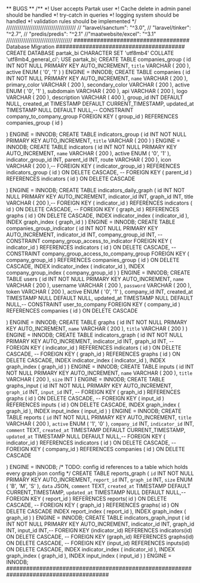** BUGS **
/**
*! User accepts Partak user
*! Cache delete in admin panel should be handled
*! try-catch in queries
*! logging system should be handled
*! validation rules should be implemented
*/
/////////////////////////////////////
//        "laravel/sanctum": "^3.0",
//        "laravel/tinker": "^2.7",
//        "predis/predis": "^2.1"
//"maatwebsite/excel": "^3.1"
///////////////////////////////////
################################### Database Migration #######################################
CREATE DATABASE partak_bi CHARACTER 
SET 'utf8mb4' COLLATE 'utf8mb4_general_ci';
USE partak_bi;
CREATE TABLE companies_group ( id INT NOT NULL PRIMARY KEY AUTO_INCREMENT, `title` VARCHAR ( 200 ), active ENUM ( '0', '1' ) ) ENGINE = INNODB;
CREATE TABLE companies (
	id INT NOT NULL PRIMARY KEY AUTO_INCREMENT,
	`name` VARCHAR ( 200 ),
	primary_color VARCHAR ( 200 ),
	secondary_color VARCHAR ( 200 ),
	active ENUM ( '0', '1' ),
	subdomain VARCHAR ( 200 ),
	api VARCHAR ( 200 ),
	logo VARCHAR ( 200 ),
	description VARCHAR ( 400 ),
	group_id INT DEFAULT NULL,
	created_at TIMESTAMP DEFAULT CURRENT_TIMESTAMP,
	updated_at TIMESTAMP NULL DEFAULT NULL,-- 	CONSTRAINT company_to_company_group FOREIGN KEY ( group_id ) REFERENCES companies_group ( id )
	
) ENGINE = INNODB;
CREATE TABLE indicators_group ( id INT NOT NULL PRIMARY KEY AUTO_INCREMENT, `title` VARCHAR ( 200 ) ) ENGINE = INNODB;
CREATE TABLE indicators (
	id INT NOT NULL PRIMARY KEY AUTO_INCREMENT,
	`name` VARCHAR ( 200 ),
	active ENUM ( '0', '1' ),
	indicator_group_id INT,
	parent_id INT,
	route VARCHAR ( 200 ),
	icon VARCHAR ( 200 ),-- 	FOREIGN KEY ( indicator_group_id ) REFERENCES indicators_group ( id ) ON DELETE CASCADE,
-- 	FOREIGN KEY ( parent_id ) REFERENCES indicators ( id ) ON DELETE CASCADE
	
) ENGINE = INNODB;
CREATE TABLE indicators_daily_graph (
	id INT NOT NULL PRIMARY KEY AUTO_INCREMENT,
	indicator_id INT,
	graph_id INT,
	title VARCHAR ( 200 ),-- 	FOREIGN KEY ( indicator_id ) REFERENCES indicators ( id ) ON DELETE CASCADE,
-- 	FOREIGN KEY ( graph_id ) REFERENCES graphs ( id ) ON DELETE CASCADE,
	INDEX indicator_index ( indicator_id ),
	INDEX graph_index ( graph_id ) 
) ENGINE = INNODB;
CREATE TABLE companies_group_indicator ( id INT NOT NULL PRIMARY KEY AUTO_INCREMENT, indicator_id INT, company_group_id INT, -- 	CONSTRAINT company_group_access_to_indicator FOREIGN KEY ( indicator_id ) REFERENCES indicators ( id ) ON DELETE CASCADE,
-- 	CONSTRAINT company_group_access_to_company_group FOREIGN KEY ( company_group_id ) REFERENCES companies_group ( id ) ON DELETE CASCADE,
INDEX indicator_index ( indicator_id ), INDEX company_group_index ( company_group_id ) ) ENGINE = INNODB;
CREATE TABLE users (
	id INT NOT NULL PRIMARY KEY AUTO_INCREMENT,
	`name` VARCHAR ( 200 ),
	username VARCHAR ( 200 ),
	`password` VARCHAR ( 200 ),
	token VARCHAR ( 200 ),
	active ENUM ( '0', '1' ),
	company_id INT,
	created_at TIMESTAMP NULL DEFAULT NULL,
	updated_at TIMESTAMP NULL DEFAULT NULL,-- 	CONSTRAINT user_to_company FOREIGN KEY ( company_id ) REFERENCES companies ( id ) ON DELETE CASCADE
	
) ENGINE = INNODB;
CREATE TABLE graphs ( id INT NOT NULL PRIMARY KEY AUTO_INCREMENT, `name` VARCHAR ( 200 ), `title` VARCHAR ( 200 ) ) ENGINE = INNODB;
CREATE TABLE indicators_graph ( id INT NOT NULL PRIMARY KEY AUTO_INCREMENT, indicator_id INT, graph_id INT, -- 	FOREIGN KEY ( indicator_id ) REFERENCES indicators ( id ) ON DELETE CASCADE,
-- 	FOREIGN KEY ( graph_id ) REFERENCES graphs ( id ) ON DELETE CASCADE,
INDEX indicator_index ( indicator_id ), INDEX graph_index ( graph_id ) ) ENGINE = INNODB;
CREATE TABLE inputs ( id INT NOT NULL PRIMARY KEY AUTO_INCREMENT, `name` VARCHAR ( 200 ), `title` VARCHAR ( 200 ), `size` INT ) ENGINE = INNODB;
CREATE TABLE graphs_input ( id INT NOT NULL PRIMARY KEY AUTO_INCREMENT, `graph_id` INT, `input_id` INT, -- 	FOREIGN KEY ( graph_id ) REFERENCES graphs ( id ) ON DELETE CASCADE,
-- 	FOREIGN KEY ( input_id ) REFERENCES inputs ( id ) ON DELETE CASCADE,
INDEX graph_index ( graph_id ), INDEX input_index ( input_id ) ) ENGINE = INNODB;
CREATE TABLE reports (
	`id` INT NOT NULL PRIMARY KEY AUTO_INCREMENT,
	`title` VARCHAR ( 200 ),
	`active` ENUM ( '1', '0' ),
	`company_id` INT,
	`indicator_id` INT,
	`comment` TEXT,
	`created_at` TIMESTAMP DEFAULT CURRENT_TIMESTAMP,
	`updated_at` TIMESTAMP NULL DEFAULT NULL,-- 	FOREIGN KEY ( indicator_id ) REFERENCES indicators ( id ) ON DELETE CASCADE,
-- 	FOREIGN KEY ( company_id ) REFERENCES companies ( id ) ON DELETE CASCADE
	
) ENGINE = INNODB;
/* TODO: config id references to a table which holds every graph json config */
CREATE TABLE reports_graph (
	`id` INT NOT NULL PRIMARY KEY AUTO_INCREMENT,
	`report_id` INT,
	`graph_id` INT,
	`size` ENUM ( 'B', 'M', 'S' ),
	`data` JSON,
	`comment` TEXT,
	`created_at` TIMESTAMP DEFAULT CURRENT_TIMESTAMP,
	`updated_at` TIMESTAMP  NULL DEFAULT NULL,-- 	FOREIGN KEY ( report_id ) REFERENCES reports( id ) ON DELETE CASCADE, 
-- 	FOREIGN KEY ( graph_id ) REFERENCES graphs( id ) ON DELETE CASCADE
	INDEX report_index ( report_id ),
	INDEX graph_index ( graph_id ) 
) ENGINE = INNODB;
CREATE TABLE indicators_graph_input (
	id INT NOT NULL PRIMARY KEY AUTO_INCREMENT,
	indicator_id INT,
	graph_id INT,
	input_id INT,-- FOREIGN KEY (indicator_id) REFERENCES indicators(id) ON DELETE CASCADE,
-- FOREIGN KEY (graph_id) REFERENCES graphs(id) ON DELETE CASCADE,
-- FOREIGN KEY (input_id) REFERENCES inputs(id) ON DELETE CASCADE,
	INDEX indicator_index ( indicator_id ),
	INDEX graph_index ( graph_id ),
INDEX input_index ( input_id ) 
) ENGINE = INNODB;
#######################################################################################
